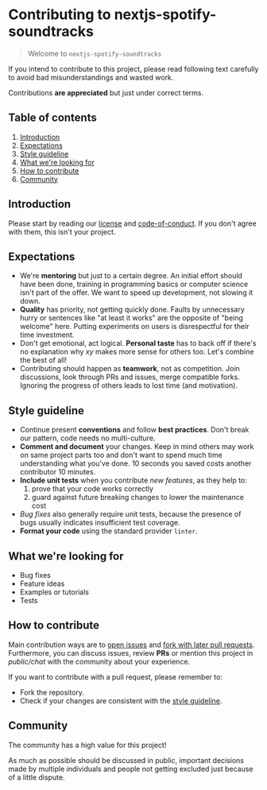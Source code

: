 # Contributing to nextjs-spotify-soundtracks

> Welcome to `nextjs-spotify-soundtracks`

If you intend to contribute to this project, please read following text carefully to avoid bad misunderstandings and wasted work.

Contributions **are appreciated** but just under correct terms.

## Table of contents

1. [Introduction](#introduction)
2. [Expectations](#expectations)
3. [Style guideline](#style-guideline)
4. [What we're looking for](#what-were-looking-for)
5. [How to contribute](#how-to-contribute)
6. [Community](#community)

## Introduction

Please start by reading our [license](https://github.com/whosramoss/nextjs-spotify-soundtracks/blob/master/LICENSE) and [code-of-conduct](https://github.com/whosramoss/nextjs-spotify-soundtracks/blob/master/CODE_OF_CONDUCT.md). If you don't agree with them, this isn't your project.

## Expectations

- We're **mentoring** but just to a certain degree. An initial effort should have been done, training in programming basics or computer science isn't part of the offer. We want to speed up development, not slowing it down.
- **Quality** has priority, not getting quickly done. Faults by unnecessary hurry or sentences like "at least it works" are the opposite of "being welcome" here. Putting experiments on users is disrespectful for their time investment.
- Don't get emotional, act logical. **Personal taste** has to back off if there's no explanation why _xy_ makes more sense for others too. Let's combine the best of all!
- Contributing should happen as **teamwork**, not as competition. Join discussions, look through PRs and issues, merge compatible forks. Ignoring the progress of others leads to lost time (and motivation).

## Style guideline

- Continue present **conventions** and follow **best practices**. Don't break our pattern, code needs no multi-culture.
- **Comment and document** your changes. Keep in mind others may work on same project parts too and don't want to spend much time understanding what you've done. 10 seconds you saved costs another contributor 10 minutes.
- **Include unit tests** when you contribute _new features_, as they help to:
  1. prove that your code works correctly
  2. guard against future breaking changes to lower the maintenance cost
- _Bug fixes_ also generally require unit tests, because the presence of bugs usually indicates insufficient test coverage.
- **Format your code** using the standard provider `linter`.

## What we're looking for

- Bug fixes
- Feature ideas
- Examples or tutorials
- Tests

## How to contribute

Main contribution ways are to [open issues](https://github.com/whosramoss/nextjs-spotify-soundtracks/issues) and [fork with later pull requests](https://github.com/whosramoss/nextjs-spotify-soundtracks/network/members). Furthermore, you can discuss issues, review **PRs** or mention this project in _public/chat_ with the community about your experience.

If you want to contribute with a pull request, please remember to:

- Fork the repository.
- Check if your changes are consistent with the [style guideline](#style-guideline).

## Community

The community has a high value for this project!

As much as possible should be discussed in public, important decisions made by multiple individuals and people not getting excluded just because of a little dispute.